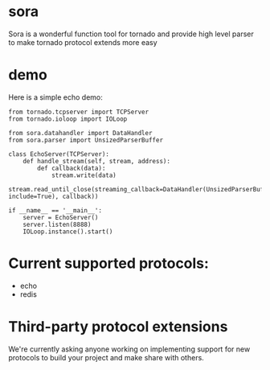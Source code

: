 # sora
Sora is a wonderful function tool for tornado and provide high level parser to make tornado protocol extends more easy

# demo
Here is a simple echo demo:

    from tornado.tcpserver import TCPServer
    from tornado.ioloop import IOLoop

    from sora.datahandler import DataHandler
    from sora.parser import UnsizedParserBuffer

    class EchoServer(TCPServer):
        def handle_stream(self, stream, address):
            def callback(data):
                stream.write(data)
            stream.read_until_close(streaming_callback=DataHandler(UnsizedParserBuffer('\n', include=True), callback))

    if __name__ == '__main__':
        server = EchoServer()
        server.listen(8888)
        IOLoop.instance().start()

# Current supported protocols:
* echo
* redis

# Third-party protocol extensions
We're currently asking anyone working on implementing support for new protocols to build your project and make share with others. 
